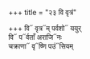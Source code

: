 +++
title = "२३ वि वृत्रं"

+++
वि᳓ वृत्र᳓म् पर्वशो᳓ ययुर्  
वि᳓ प᳓र्वताँ अराजि᳓नः  
चक्राणा᳓ वृ᳓ष्णि पउं᳓सियम्